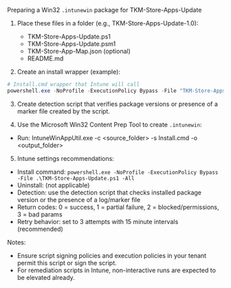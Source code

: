 Preparing a Win32 `.intunewin` package for TKM-Store-Apps-Update

1. Place these files in a folder (e.g., TKM-Store-Apps-Update-1.0):
   - TKM-Store-Apps-Update.ps1
   - TKM-Store-Apps-Update.psm1
   - TKM-Store-App-Map.json (optional)
   - README.md

2. Create an install wrapper (example):

```powershell
# Install.cmd wrapper that Intune will call
powershell.exe -NoProfile -ExecutionPolicy Bypass -File "TKM-Store-Apps-Update.ps1" -All
```

3. Create detection script that verifies package versions or presence of a marker file created by the script.

4. Use the Microsoft Win32 Content Prep Tool to create `.intunewin`:

- Run: IntuneWinAppUtil.exe -c <source_folder> -s Install.cmd -o <output_folder>

5. Intune settings recommendations:
- Install command: `powershell.exe -NoProfile -ExecutionPolicy Bypass -File .\TKM-Store-Apps-Update.ps1 -All`
- Uninstall: (not applicable)
- Detection: use the detection script that checks installed package version or the presence of a log/marker file
- Return codes: 0 = success, 1 = partial failure, 2 = blocked/permissions, 3 = bad params
- Retry behavior: set to 3 attempts with 15 minute intervals (recommended)

Notes:
- Ensure script signing policies and execution policies in your tenant permit this script or sign the script.
- For remediation scripts in Intune, non-interactive runs are expected to be elevated already.

